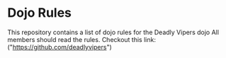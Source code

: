 Dojo Rules
==========

This repository contains a list of dojo rules for the Deadly Vipers dojo
All members should read the rules.
Checkout this link: ("https://github.com/deadlyvipers")
